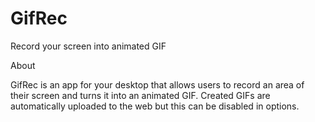 GifRec
======
Record your screen into animated GIF

About

GifRec is an app for your desktop that allows users to record an area of their screen and turns it into an animated GIF. Created GIFs are automatically uploaded to the web but this can be disabled in options.
